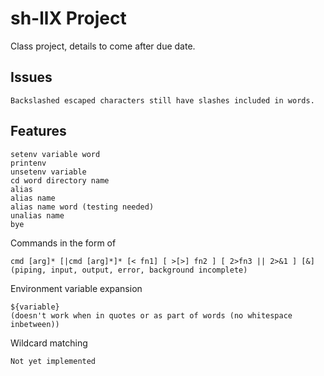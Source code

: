 # sh-llX Project
Class project, details to come after due date.

## Issues
```
Backslashed escaped characters still have slashes included in words.
```

## Features
```
setenv variable word
printenv
unsetenv variable
cd word directory name
alias
alias name
alias name word (testing needed)
unalias name
bye
```

Commands in the form of
```
cmd [arg]* [|cmd [arg]*]* [< fn1] [ >[>] fn2 ] [ 2>fn3 || 2>&1 ] [&]
(piping, input, output, error, background incomplete)
```

Environment variable expansion 
```
${variable}
(doesn't work when in quotes or as part of words (no whitespace inbetween))
```

Wildcard matching
```
Not yet implemented
```

